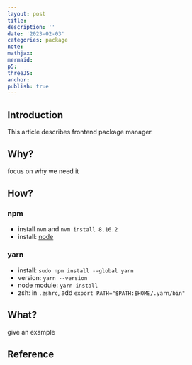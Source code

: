 ```yaml
---
layout: post
title:
description: ''
date: '2023-02-03'
categories: package
note:
mathjax:
mermaid:
p5:
threeJS:
anchor:
publish: true
---
```


## Introduction

This article describes frontend package manager.

## Why?

focus on why we need it

## How?

### npm

* install `nvm` and `nvm install 8.16.2`
* install: [node](https://nodejs.org/en/download/)

### yarn

* install: `sudo npm install --global yarn`
* version: `yarn --version`
* node module: `yarn install`
* zsh: in `.zshrc`, add `export PATH="$PATH:$HOME/.yarn/bin"`

## What?

give an example
<img src="{{site.baseurl}}/assets/img/xxx.png" alt="">

## Reference
